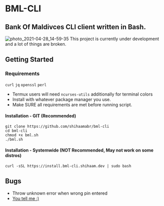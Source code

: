 # BML-CLI
## Bank Of Maldivces CLI client written in Bash. 
![photo_2021-04-28_14-59-35](https://user-images.githubusercontent.com/18140039/116385581-5c948300-a832-11eb-899b-9133501a4ae7.jpg)
This project is currently under development and a lot of things are broken.


## Getting Started
### Requirements
`curl` `jq` `openssl` `perl`
- Termux users will need `ncurses-utils` additionally for terminal colors
- Install with whatever package manager you use.
- Make SURE all requirements are met before running script.

#### Installation - GIT (Recommended)
```
git clone https://github.com/shihaamabr/bml-cli
cd bml-cli
chmod +x bml.sh
./bml.sh
```
#### Installation - Systemwide (NOT Recommended, May not work on some distros)
```
curl -sSL https://install.bml-cli.shihaam.dev | sudo bash
```

## Bugs
- Throw unknown error when wrong pin entered
- [You tell me :)](https://github.com/shihaamabr/bml-cli/issues/new)
